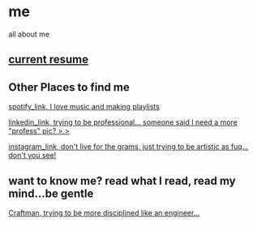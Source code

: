 # me
all about me

## [current resume](giang_nguyen_resume_2017.pdf) 


## Other Places to find me 

[spotify_link, I love music and making playlists](https://open.spotify.com/user/121901997) 



[linkedin_link, trying to be professional... someone said I need a more "profess" pic? >.> ](https://www.linkedin.com/in/giangnguyen12) 


[instagram_link, don't live for the grams, just trying to be artistic as fuq... don't you see!](https://www.instagram.com/bafo0/) 

## want to know me? read what I read, read my mind...be gentle

[Craftman, trying to be more disciplined like an engineer...](http://philosopherdeveloper.com/posts/am-i-an-engineer.html) 
